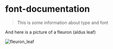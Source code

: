 # font-documentation
> This is some information about type and font

And here is a picture of a fleuron (aldus leaf)

![fleuron_leaf](https://user-images.githubusercontent.com/74778420/109500108-1327f180-7a96-11eb-925c-36e28a3b7213.png)

